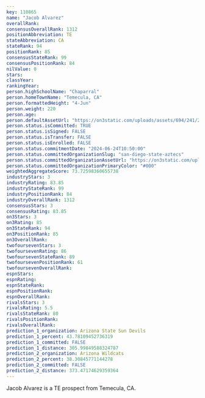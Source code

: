 ```yaml
---
key: 110865
name: "Jacob Alvarez"
overallRank: 
consensusOverallRank: 1312
positionAbbreviation: TE
stateAbbreviation: CA
stateRank: 94
positionRank: 85
consensusStateRank: 99
consensusPositionRank: 84
nilValue: 0
stars: 
classYear: 
rankingYear: 
person.highSchoolName: "Chaparral"
person.homeTownName: "Temecula, CA"
person.formattedHeight: "4-Jun"
person.weight: 220
person.age: 
person.defaultAssetUrl: "https://on3static.com/uploads/assets/694/241/241694.png"
person.status.isCommitted: TRUE
person.status.isSigned: FALSE
person.status.isTransfer: FALSE
person.status.isEnrolled: FALSE
person.status.commitmentDate: "2024-06-24T10:50:00"
person.status.committedOrganizationSlug: "san-diego-state-aztecs"
person.status.committedOrganizationAssetUrl: "https://on3static.com/uploads/assets/211/150/150211.svg"
person.status.committedOrganizationPrimaryColor: "#000"
weightedAggregateScore: 73.72598360655738
industryStars: 3
industryRating: 83.85
industryStateRank: 99
industryPositionRank: 84
industryOverallRank: 1312
consensusStars: 3
consensusRating: 83.85
on3Stars: 3
on3Rating: 85
on3StateRank: 94
on3PositionRank: 85
on3OverallRank: 
twofoursevenStars: 3
twofoursevenRating: 86
twofoursevenStateRank: 89
twofoursevenPositionRank: 61
twofoursevenOverallRank: 
espnStars: 
espnRating: 
espnStateRank: 
espnPositionRank: 
espnOverallRank: 
rivalsStars: 3
rivalsRating: 5.5
rivalsStateRank: 80
rivalsPositionRank: 
rivalsOverallRank: 
prediction_1_organization: Arizona State Sun Devils
prediction_1_percent: 43.78109452736319
prediction_1_committed: FALSE
prediction_1_distance: 305.99849588324787
prediction_2_organization: Arizona Wildcats
prediction_2_percent: 38.30845771144278
prediction_2_committed: FALSE
prediction_2_distance: 373.47174629359364
---
```

Jacob Alvarez is a TE prospect from Temecula, CA.